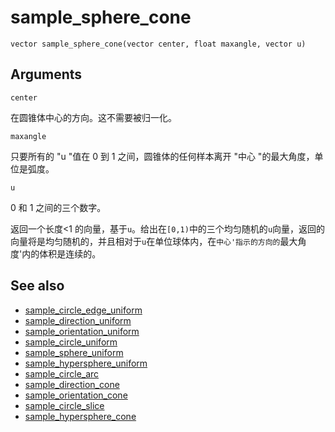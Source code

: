 # sample_sphere_cone

`vector sample_sphere_cone(vector center, float maxangle, vector u)`

## Arguments

`center`

在圆锥体中心的方向。这不需要被归一化。

`maxangle`

只要所有的 "u "值在 0 到 1 之间，圆锥体的任何样本离开 "中心 "的最大角度，单位是弧度。

`u`

0 和 1 之间的三个数字。

返回一个长度<1 的向量，基于`u`。给出在`[0,1)`中的三个均匀随机的`u`向量，返回的向量将是均匀随机的，并且相对于`u`在单位球体内，在`中心'指示的方向的`最大角度'内的体积是连续的。

## See also

- [sample_circle_edge_uniform](sample_circle_edge_uniform.html)
- [sample_direction_uniform](sample_direction_uniform.html)
- [sample_orientation_uniform](sample_orientation_uniform.html)
- [sample_circle_uniform](sample_circle_uniform.html)
- [sample_sphere_uniform](sample_sphere_uniform.html)
- [sample_hypersphere_uniform](sample_hypersphere_uniform.html)
- [sample_circle_arc](sample_circle_arc.html)
- [sample_direction_cone](sample_direction_cone.html)
- [sample_orientation_cone](sample_orientation_cone.html)
- [sample_circle_slice](sample_circle_slice.html)
- [sample_hypersphere_cone](sample_hypersphere_cone.html)
